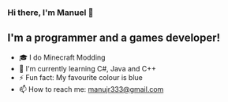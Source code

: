 ### Hi there, I'm Manuel 👋

## I'm a programmer and a games developer!

- 🎓 I do Minecraft Modding
- 🏫 I'm currently learning C#, Java and C++
- ⚡ Fun fact: My favourite colour is blue
- 📫 How to reach me: manujr333@gmail.com
